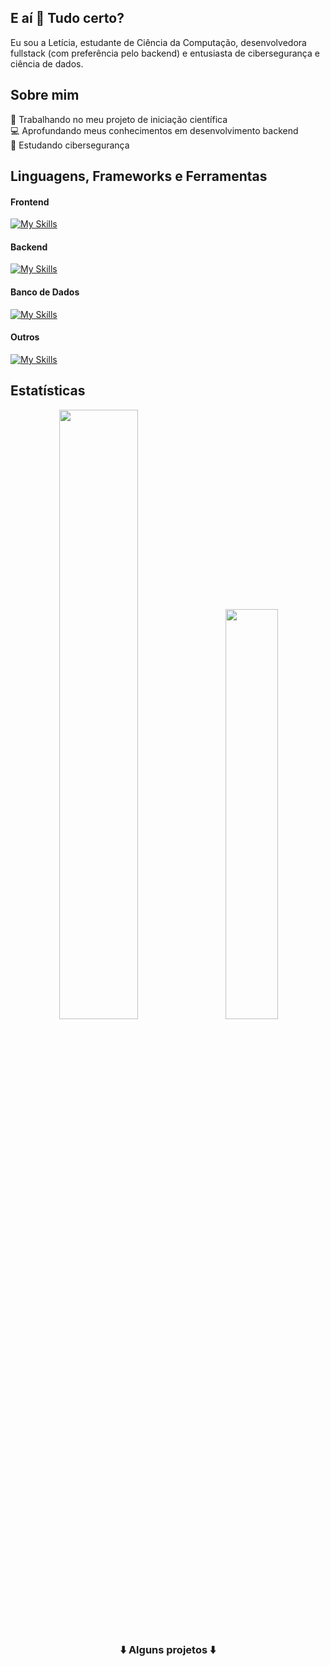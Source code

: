 ## E aí :wave: Tudo certo?
Eu sou a Letícia, estudante de Ciência da Computação, desenvolvedora fullstack (com preferência pelo backend) e entusiasta de cibersegurança e ciência de dados.

## Sobre mim
📑 Trabalhando no meu projeto de iniciação científica<br>
💻 Aprofundando meus conhecimentos em desenvolvimento backend<br>
🚨 Estudando cibersegurança<br>

## Linguagens, Frameworks e Ferramentas
#### Frontend
[![My Skills](https://skillicons.dev/icons?i=html,css,js)](https://skillicons.dev)
#### Backend
[![My Skills](https://skillicons.dev/icons?i=php,js,c,cpp,py,django,cs,dotnet)](https://skillicons.dev)
#### Banco de Dados
[![My Skills](https://skillicons.dev/icons?i=mysql,firebase,mongo)](https://skillicons.dev)
#### Outros
[![My Skills](https://skillicons.dev/icons?i=git,gtk,github,gitlab,docker,arduino)](https://skillicons.dev)

## Estatísticas

<div align="center">
  <img src="https://github-readme-stats.vercel.app/api?username=leticia-pontes&show_icons=true&show=reviews,prs_merged,prs_merged_percentage&theme=vision-friendly-dark&include_all_commits=true&count_private=true" width="50%" />
  &nbsp;&nbsp;
  <img src="https://github-readme-stats.vercel.app/api/top-langs/?username=leticia-pontes&theme=vision-friendly-dark&layout=donut&langs_count=6" width="41%" />
</div>

<h3 align="center">⬇️ Alguns projetos ⬇️</h3>
